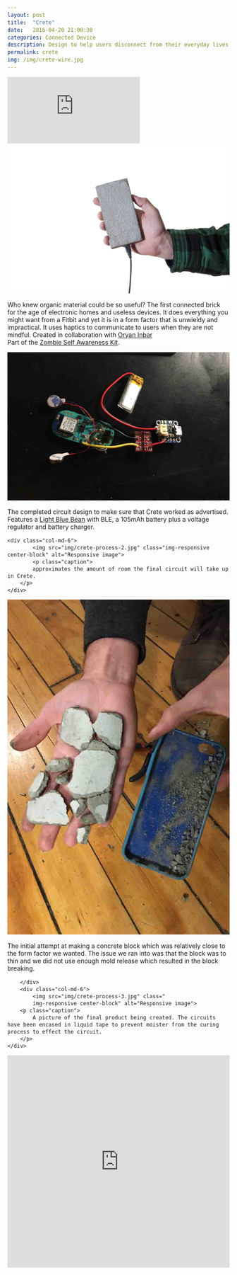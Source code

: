 ```yaml
---
layout: post
title:  "Crete"
date:   2016-04-20 21:00:30
categories: Connected Device  
description: Design to help users disconnect from their everyday lives through the use of haptic vibrations that tell them to be more mindful.
permalink: crete
img: /img/crete-wire.jpg
---
```

<div class="row">
	<div class="embed-responsive embed-responsive-16by9">
	<iframe class="embed-responsive-item" src="https://www.youtube.com/embed/hJkIgraE530" frameborder="0" allowfullscreen></iframe>
</div>
</div>

<div class="row p-break">
		<img src="img/crete-wire.jpg" class="col-md-6 p-break img-responsive center-block" alt="Responsive image">
		<p class="col-md-6 p-break">Who knew organic material could be so useful? The first connected brick for the age of electronic homes and useless devices. It does everything you might want from a Fitbit and yet it is in a form factor that is unwieldy and impractical. It uses haptics to communicate to users when they are not mindful. Created in collaboration with <a href="oryano.com">Oryan Inbar</a>
		<br>
		Part of the	<a href="/apocalypse"> Zombie Self Awareness Kit</a>. 
		</p>
</div>
<div class="row p-break">	
	<div class="col-md-6">
			<img src="img/crete-process.jpg" class="img-responsive center-block" alt="Responsive image">
			<p class="caption">
			The completed circuit design to make sure that Crete worked as advertised. Features a <a href="https://punchthrough.com/bean">Light Blue Bean</a> with BLE, a 105mAh battery plus a voltage regulator and battery charger.
		</p>		
	</div>

	<div class="col-md-6">
			<img src="img/crete-process-2.jpg" class="img-responsive center-block" alt="Responsive image">
			<p class="caption">
			approximates the amount of room the final circuit will take up in Crete.
		</p>		
	</div>
</div>
<div class="row p-break">
		<div class="col-md-6">
			<img src="img/crete-process-4.jpg" class="img-responsive center-block" alt="Responsive image">
			<p class="caption">
				The initial attempt at making a concrete block which was relatively close to the form factor we wanted. The issue we ran into was that the block was to thin and we did not use enough mold release which resulted in the block breaking.
			</p>
		
		</div>
		<div class="col-md-6">
			<img src="img/crete-process-3.jpg" class=" 
			img-responsive center-block" alt="Responsive image">
		<p class="caption">
			A picture of the final product being created. The circuits have been encased in liquid tape to prevent moister from the curing process to effect the circuit.
		</p>		
	</div>
</div>
<div class="p-break"></div>
<div>
	<iframe width="100%" height="480" src="https://www.youtube.com/embed/GyFxrQd7-zw?list=PLp1AzLEITCFxnF3zXRn5ZErynB5Vg5Ynr" frameborder="0" allowfullscreen></iframe>
</div>

